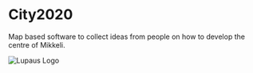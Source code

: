 

# City2020

Map based software to collect ideas from people on how to develop the centre of Mikkeli.

![Lupaus Logo](http://open.mikkeli.fi/wp-content/uploads/2014/11/lupaus.png)
